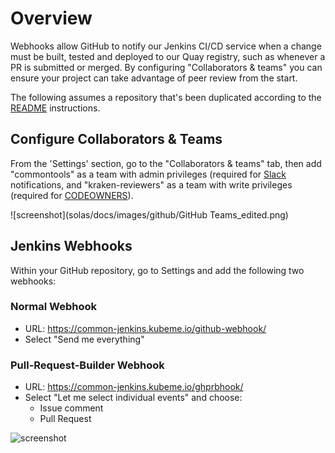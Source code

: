 # Overview

Webhooks allow GitHub to notify our Jenkins CI/CD service when 
a change must be built, tested and deployed to our Quay registry, such as
whenever a PR is submitted or merged. By configuring "Collaborators &
teams" you can ensure your project can take advantage of peer review from the
start.

The following assumes a repository that's been duplicated according to
the [README](../README.md) instructions.

## Configure Collaborators & Teams

From the 'Settings' section, go to the "Collaborators & teams" tab, then
add "commontools" as a team with admin privileges (required for
[Slack](./docs/slack.md) notifications, and "kraken-reviewers" as a team
with write privileges (required for [CODEOWNERS](./CODEOWNERS)).

![screenshot](solas/docs/images/github/GitHub Teams_edited.png)

## Jenkins Webhooks

Within your GitHub repository, go to Settings and add the following two webhooks:

### Normal Webhook

* URL: https://common-jenkins.kubeme.io/github-webhook/
* Select "Send me everything"

### Pull-Request-Builder Webhook

* URL: https://common-jenkins.kubeme.io/ghprbhook/
* Select "Let me select individual events" and choose:
  * Issue comment
  * Pull Request

![screenshot](images/github/github-selective-webhook.png)
